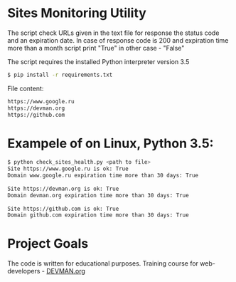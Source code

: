 # Sites Monitoring Utility

The script check URLs given in the text file for response the status code and an expiration date. In case of response code is 200 and expiration time more than a month script print "True"
in other case - "False"

The script requires the installed Python interpreter version 3.5
```bash 
$ pip install -r requirements.txt
``` 
File content:
```bash
https://www.google.ru
https://devman.org
https://github.com
```

# Exampele of on Linux, Python 3.5:


```bash
$ python check_sites_health.py <path to file>
Site https://www.google.ru is ok: True
Domain www.google.ru expiration time more than 30 days: True
  
Site https://devman.org is ok: True
Domain devman.org expiration time more than 30 days: True
  
Site https://github.com is ok: True
Domain github.com expiration time more than 30 days: True
```
# Project Goals

The code is written for educational purposes. Training course for web-developers - [DEVMAN.org](https://devman.org)
